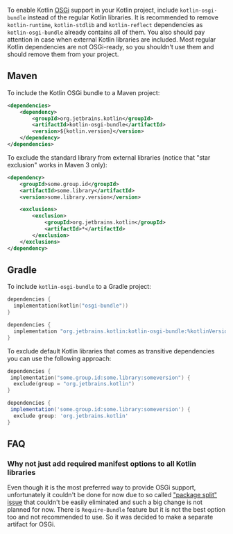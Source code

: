 [//]: # (title: Kotlin and OSGi)

To enable Kotlin [OSGi](https://www.osgi.org/) support in your Kotlin project, include `kotlin-osgi-bundle` instead of
the regular Kotlin libraries. It is recommended to remove `kotlin-runtime`, `kotlin-stdlib` and `kotlin-reflect` dependencies
as `kotlin-osgi-bundle` already contains all of them. You also should pay attention in case when external Kotlin libraries
are included. Most regular Kotlin dependencies are not OSGi-ready, so you shouldn't use them and should remove them from
your project.

## Maven

To include the Kotlin OSGi bundle to a Maven project:

```xml
<dependencies>
    <dependency>
        <groupId>org.jetbrains.kotlin</groupId>
        <artifactId>kotlin-osgi-bundle</artifactId>
        <version>${kotlin.version}</version>
    </dependency>
</dependencies>
```

To exclude the standard library from external libraries (notice that "star exclusion" works in Maven 3 only):

```xml
<dependency>
    <groupId>some.group.id</groupId>
    <artifactId>some.library</artifactId>
    <version>some.library.version</version>

    <exclusions>
        <exclusion>
            <groupId>org.jetbrains.kotlin</groupId>
            <artifactId>*</artifactId>
        </exclusion>
    </exclusions>
</dependency>
```

## Gradle

To include `kotlin-osgi-bundle` to a Gradle project:
<tabs group="build-script">
<tab title="Kotlin" group-key="kotlin">

```kotlin
dependencies {
  implementation(kotlin("osgi-bundle"))
}
```

</tab>
<tab title="Groovy" group-key="groovy">

```groovy
dependencies {
  implementation "org.jetbrains.kotlin:kotlin-osgi-bundle:%kotlinVersion%"
}
```

</tab>
</tabs>

To exclude default Kotlin libraries that comes as transitive dependencies you can use the following approach:

<tabs group="build-script">
<tab title="Kotlin" group-key="kotlin">

```kotlin
dependencies {
 implementation("some.group.id:some.library:someversion") {
  exclude(group = "org.jetbrains.kotlin")
}
```

</tab>
<tab title="Groovy" group-key="groovy">

```groovy
dependencies {
 implementation('some.group.id:some.library:someversion') {
  exclude group: 'org.jetbrains.kotlin'
}
```

</tab>
</tabs>

## FAQ

### Why not just add required manifest options to all Kotlin libraries

Even though it is the most preferred way to provide OSGi support, unfortunately it couldn't be done for now due to so called
["package split" issue](http://wiki.osgi.org/wiki/Split_Packages) that couldn't be easily eliminated and such a big change is
not planned for now. There is `Require-Bundle` feature but it is not the best option too and not recommended to use.
So it was decided to make a separate artifact for OSGi.

